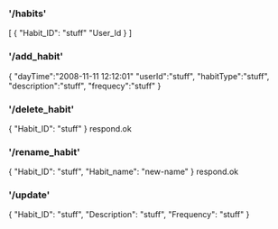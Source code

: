 ### '/habits'

[
{
"Habit_ID": "stuff"
"User_Id
}
]

### '/add_habit'

{
"dayTime":"2008-11-11 12:12:01"
"userId":"stuff",
"habitType":"stuff",
"description":"stuff",
"frequecy":"stuff"
}

### '/delete_habit'

{
"Habit_ID": "stuff"
}
respond.ok

### '/rename_habit'

{
"Habit_ID": "stuff",
"Habit_name": "new-name"
}
respond.ok

### '/update'

{
"Habit_ID": "stuff",
"Description": "stuff",
"Frequency": "stuff"
}
